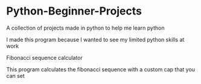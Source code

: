 # Python-Beginner-Projects
A collection of projects made in python to help me learn python

I made this program because I wanted to see my limited python skills at work

Fibonacci sequence calculator

This program calculates the fibonacci sequence with a custom cap that you can set
